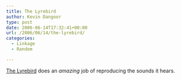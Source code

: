 ```yaml
---
title: The Lyrebird
author: Kevin Dangoor
type: post
date: 2006-06-14T17:32:41+00:00
url: /2006/06/14/the-lyrebird/
categories:
  - Linkage
  - Random

---
```

[The Lyrebird][1] does an _amazing_ job of reproducing the sounds it hears.

 [1]: http://www.devilducky.com/media/46386/